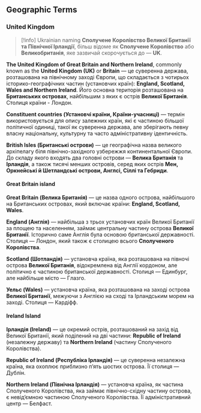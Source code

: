 ## Geographic Terms 

### United Kingdom

> [!info] Ukrainian naming
> **Сполучене Королівство Великої Британії та Північної Ірландії**, більш відоме як **Сполучене Королівство** або **Великобританія**, яке зазвичай скорочується до — **UK**.

**The United Kingdom of Great Britain and Northern Ireland**, commonly known as the **United Kingdom (UK)** or **Britain** — це суверенна держава, розташована на північному заході Європи, що складається з чотирьох історико-географічних частин (установчих країн): **England, Scotland, Wales and Northern Ireland**. Його основна територія розташована на **Британських островах**, найбільшим з яких є острів **Великої Британія**. Столиця країни - Лондон.

**Сonstituent countries (Установчі країни, Країни-учасниці)** — термін використовується для опису залежних країн, які є частиною більшої політичної одиниці, такої як суверенна держава, але зберігають певну власну національну, культурну та часто адміністративну ідентичність.

**British Isles (Британські острови)** — це географічна назва великого архіпелагу біля північно-західного узбережжя континентальної Європи. До складу якого входять два головні острови — **Велика Британія** та **Ірландія**, а також тисячі менших островів, серед яких острів **Мен, Оркнейські й Шетландські острови, Англсі, Сіллі та Гебриди**. 

#### Great Britain island

**Great Britain (Велика Британія)** — це назва одного острова, найбільшого на Британських островах, який включає країни: **England, Scotland, Wales**.

**England (Англія)** — найбільша з трьох установчих країн Великої Британії за площею та населенням, займає центральну частину острова **Великої Британії**. Історично саме Англія була основою британської державності. Столиця — Лондон, який також є столицею всього **Сполученого Королівства**.

**Scotland (Шотландія)** — установча країна, яка розташована на півночі острова **Великої Британія**, відокремлена від Англії кордоном, але політично є частиною британської державності. Столиця — Единбург, але найбільше місто — Глазго.

**Уельс (Wales)** — установча країна, яка розташована на заході острова **Великої Британії**, межуючи з Англією на сході та Ірландським морем на заході. Столиця — Кардіфф.

#### Ireland Island

**Ірландія (Ireland)** — це окремий острів, розташований на захід від Великої Британії, який поділений на дві частини: **Republic of Ireland** (незалежну державу) та **Northern Ireland** (частину Сполученого Королівства).

**Republic of Ireland (Республіка Ірландія)** — це суверенна незалежна країна, яка охоплює приблизно п’ять шостих острова. Її столиця — Дублін.

**Northern Ireland (Північна Ірландія)** — установча країна, як частина Сполученого Королівства, яка займає північно-східну частину острова, є невід’ємною частиною Сполученого Королівства. Її адміністративний центр — Белфаст.
